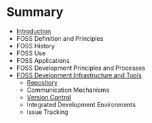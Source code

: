 # Summary

* [Introduction](README.md)
* FOSS Definition and Principles
* FOSS History
* FOSS Use
* FOSS Applications
* FOSS Development Principles and Processes
* [FOSS Development Infrastructure and Tools](foss-development-infrastructure-and-tools.md)
  * [Repository](repository.md)
  * Communication Mechanisms
  * [Version Control](version-control.md)
  * Integrated Development Environments
  * Issue Tracking

